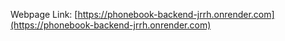 Webpage Link: [https://phonebook-backend-jrrh.onrender.com](https://phonebook-backend-jrrh.onrender.com)